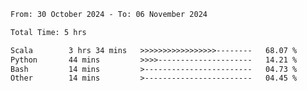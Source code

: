 <!--START_SECTION:waka-->

```txt
From: 30 October 2024 - To: 06 November 2024

Total Time: 5 hrs

Scala        3 hrs 34 mins   >>>>>>>>>>>>>>>>>--------   68.07 %
Python       44 mins         >>>>---------------------   14.21 %
Bash         14 mins         >------------------------   04.73 %
Other        14 mins         >------------------------   04.45 %
```

<!--END_SECTION:waka-->

